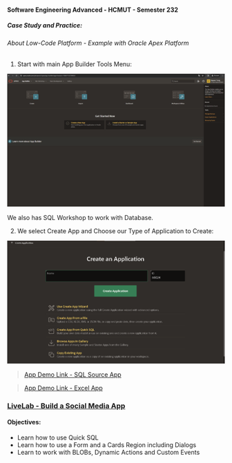 #### Software Engineering Advanced - HCMUT - Semester 232
##### Case Study and Practice:

###### About Low-Code Platform - Example with Oracle Apex Platform

1. Start with main App Builder Tools Menu:

![App Builder Main Menu](./imgs/app-builder-main-menu.png)

We also has SQL Workshop to work with Database.

2.  We select Create App and Choose our Type of Application to Create:

![Create App Main Menu](./imgs/create-app-menu.png)


> [App Demo Link - SQL Source App](https://apex.oracle.com/pls/apex/r/trungusingoracleapex/apex-social-media194544)

> [App Demo Link - Excel App](https://apex.oracle.com/pls/apex/r/trungusingoracleapex/world-population)


### [LiveLab - Build a Social Media App](https://apex.oracle.com/go/sm-lab)


#### Objectives:
- Learn how to use Quick SQL
- Learn how to use a Form and a Cards Region including Dialogs
- Learn to work with BLOBs, Dynamic Actions and Custom Events